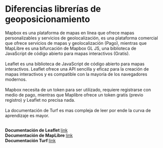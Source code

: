 # Diferencias librerías de geoposicionamiento

Mapbox es una plataforma de mapas en línea que ofrece mapas personalizables y servicios de geolocalización, es una plataforma comercial que ofrece servicios de mapas y geolocalización (Pago), mientras que MapLibre es una bifurcación de Mapbox GL JS, una biblioteca de JavaScript de código abierto para mapas interactivos (Gratis).
<br><br>Leaflet es una biblioteca de JavaScript de código abierto para mapas interactivos. Leaflet ofrece una API sencilla y eficaz para la creación de mapas interactivos y es compatible con la mayoría de los navegadores modernos.
<br><br>Mapbox necesita de un token para ser utilizado, requiere registrarse con medio de pago, mientras que Maplibre ofrece un token gratis (previo registro) y Leaflet no precisa nada.
<br><br>La documentación de Turf es mas compleja de leer por ende la curva de aprendizaje es mayor.

<br><strong> Documentación de Leaflet </strong> <a href = "https://leafletjs.com/reference.html" target="_blank" >link</a>
<br><strong>Documentación de MapLibre </strong>  <a href="https://docs.mapbox.com/maplibre-gl-js/api/" target="_blank" >link</a>
<br><strong>  Documentación Turf </strong> <a href="https://turfjs.org/" target="_blank" >link</a>


